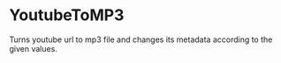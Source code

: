 # YoutubeToMP3
Turns youtube url to mp3 file and changes its metadata according to the given values.
